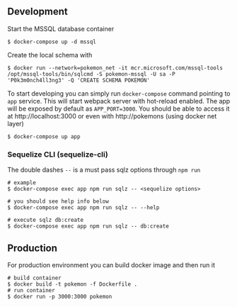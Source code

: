 ## Development
Start the MSSQL database container
```shell
$ docker-compose up -d mssql
```

Create the local schema with
```shell
$ docker run --network=pokemon_net -it mcr.microsoft.com/mssql-tools /opt/mssql-tools/bin/sqlcmd -S pokemon-mssql -U sa -P 'P0k3m0nch4ll3ng3' -Q 'CREATE SCHEMA POKEMON'
```

To start developing you can simply run `docker-compose` command pointing to `app` service.
This will start webpack server with hot-reload enabled.
The app will be exposed by default as `APP_PORT=3000`. You should be able to access it at http://localhost:3000 or even with http://pokemons (using docker net layer)
```shell
$ docker-compose up app
```

### Sequelize CLI (sequelize-cli)
The double dashes `--` is a must pass sqlz options through `npm run`
```shell
# example
$ docker-compose exec app npm run sqlz -- <sequelize options>

# you should see help info below
$ docker-compose exec app npm run sqlz -- --help

# execute sqlz db:create
$ docker-compose exec app npm run sqlz -- db:create 
```

## Production
For production environment you can build docker image and then run it
```shell
# build container
$ docker build -t pokemon -f Dockerfile .
# run container
$ docker run -p 3000:3000 pokemon
```
